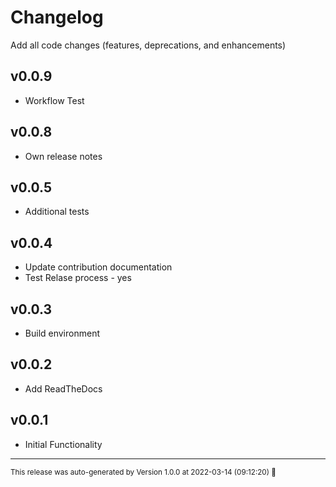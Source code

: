 # Changelog

Add all code changes (features, deprecations, and enhancements)

## v0.0.9 
- Workflow Test

## v0.0.8 
- Own release notes

## v0.0.5
- Additional tests

## v0.0.4
- Update contribution documentation
- Test Relase process - yes

## v0.0.3
- Build environment

## v0.0.2
- Add ReadTheDocs

## v0.0.1
- Initial Functionality
<hr/>

<small>This release was auto-generated by Version 1.0.0 at 2022-03-14 (09:12:20) :rocket:</small>